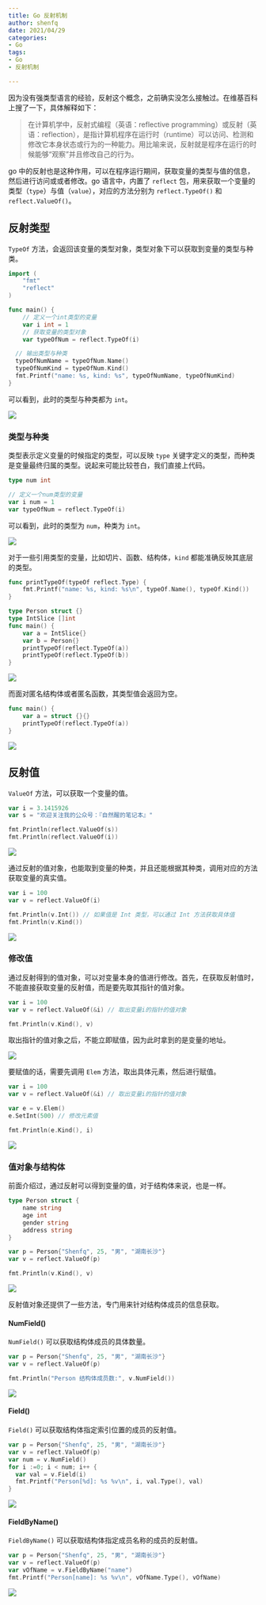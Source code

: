 ```yaml
---
title: Go 反射机制
author: shenfq
date: 2021/04/29
categories:
- Go
tags:
- Go
- 反射机制

---
```



因为没有强类型语言的经验，反射这个概念，之前确实没怎么接触过。在维基百科上搜了一下，具体解释如下：

> 在计算机学中，反射式编程（英语：reflective programming）或反射（英语：reflection），是指计算机程序在运行时（runtime）可以访问、检测和修改它本身状态或行为的一种能力。用比喻来说，反射就是程序在运行的时候能够“观察”并且修改自己的行为。

go 中的反射也是这种作用，可以在程序运行期间，获取变量的类型与值的信息，然后进行访问或或者修改。go 语言中，内置了 `reflect` 包，用来获取一个变量的类型（`type`）与值（`value`），对应的方法分别为 `reflect.TypeOf()` 和 `reflect.ValueOf()`。

## 反射类型

`TypeOf` 方法，会返回该变量的类型对象，类型对象下可以获取到变量的类型与种类。

```go
import (
	"fmt"
	"reflect"
)

func main() {
	// 定义一个int类型的变量
	var i int = 1
	// 获取变量的类型对象
	var typeOfNum = reflect.TypeOf(i) 

  // 输出类型与种类
  typeOfNumName = typeOfNum.Name()
  typeOfNumKind = typeOfNum.Kind()
  fmt.Printf("name: %s, kind: %s", typeOfNumName, typeOfNumKind)
}
```

可以看到，此时的类型与种类都为 `int`。

![](https://file.shenfq.com/pic/20210429141331.png)

### 类型与种类

类型表示定义变量的时候指定的类型，可以反映 `type` 关键字定义的类型，而种类是变量最终归属的类型。说起来可能比较苍白，我们直接上代码。

```go
type num int

// 定义一个num类型的变量
var i num = 1
var typeOfNum = reflect.TypeOf(i) 
```

可以看到，此时的类型为 `num`，种类为 `int`。

![](https://file.shenfq.com/pic/20210429142610.png) 

对于一些引用类型的变量，比如切片、函数、结构体，`kind` 都能准确反映其底层的类型。

```go
func printTypeOf(typeOf reflect.Type) {
	fmt.Printf("name: %s, kind: %s\n", typeOf.Name(), typeOf.Kind())
}

type Person struct {}
type IntSlice []int
func main() {
	var a = IntSlice{}
	var b = Person{}
	printTypeOf(reflect.TypeOf(a))
	printTypeOf(reflect.TypeOf(b))
}
```

![](https://file.shenfq.com/pic/20210429144206.png)

而面对匿名结构体或者匿名函数，其类型值会返回为空。

```go
func main() {
	var a = struct {}{}
	printTypeOf(reflect.TypeOf(a))
}
```

![](https://file.shenfq.com/pic/20210429144259.png)

## 反射值

`ValueOf` 方法，可以获取一个变量的值。

```go
var i = 3.1415926
var s = "欢迎关注我的公众号：『自然醒的笔记本』"

fmt.Println(reflect.ValueOf(s))
fmt.Println(reflect.ValueOf(i))
```

![](https://file.shenfq.com/pic/20210429153206.png)

通过反射的值对象，也能取到变量的种类，并且还能根据其种类，调用对应的方法获取变量的真实值。

```go
var i = 100
var v = reflect.ValueOf(i)

fmt.Println(v.Int()) // 如果值是 Int 类型，可以通过 Int 方法获取具体值
fmt.Println(v.Kind())
```

![](https://file.shenfq.com/pic/20210429154424.png)

### 修改值

通过反射得到的值对象，可以对变量本身的值进行修改。首先，在获取反射值时，不能直接获取变量的反射值，而是要先取其指针的值对象。

```go
var i = 100
var v = reflect.ValueOf(&i) // 取出变量i的指针的值对象

fmt.Println(v.Kind(), v)
```

取出指针的值对象之后，不能立即赋值，因为此时拿到的是变量的地址。

![](https://file.shenfq.com/pic/20210429155741.png)

要赋值的话，需要先调用 `Elem` 方法，取出具体元素，然后进行赋值。

```go
var i = 100
var v = reflect.ValueOf(&i) // 取出变量i的指针的值对象

var e = v.Elem()
e.SetInt(500) // 修改元素值

fmt.Println(e.Kind(), i)
```

![](https://file.shenfq.com/pic/20210429155959.png)

### 值对象与结构体

前面介绍过，通过反射可以得到变量的值，对于结构体来说，也是一样。

```go
type Person struct {
	name string
	age int
	gender string
	address string
}

var p = Person{"Shenfq", 25, "男", "湖南长沙"}
var v = reflect.ValueOf(p)

fmt.Println(v.Kind(), v)
```

![](https://file.shenfq.com/pic/20210429160303.png)

反射值对象还提供了一些方法，专门用来针对结构体成员的信息获取。

#### NumField()

`NumField()` 可以获取结构体成员的具体数量。

```go
var p = Person{"Shenfq", 25, "男", "湖南长沙"}
var v = reflect.ValueOf(p)

fmt.Println("Person 结构体成员数:", v.NumField())
```

![](https://file.shenfq.com/pic/20210429160723.png)

#### Field()

`Field()` 可以获取结构体指定索引位置的成员的反射值。

```go
var p = Person{"Shenfq", 25, "男", "湖南长沙"}
var v = reflect.ValueOf(p)
var num = v.NumField()
for i :=0; i < num; i++ {
  var val = v.Field(i)
  fmt.Printf("Person[%d]: %s %v\n", i, val.Type(), val)
}
```

![](https://file.shenfq.com/pic/20210429161221.png)

#### FieldByName()

`FieldByName()` 可以获取结构体指定成员名称的成员的反射值。

```go
var p = Person{"Shenfq", 25, "男", "湖南长沙"}
var v = reflect.ValueOf(p)
var vOfName = v.FieldByName("name")
fmt.Printf("Person[name]: %s %v\n", vOfName.Type(), vOfName)
```

![](https://file.shenfq.com/pic/20210429161530.png)

